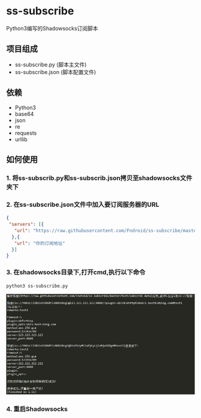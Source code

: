 # ss-subscribe
Python3编写的Shadowsocks订阅脚本

## 项目组成
- ss-subscribe.py (脚本主文件)
- ss-subscribe.json (脚本配置文件)

## 依赖
- Python3
- base64
- json
- re
- requests
- urllib

## 如何使用

### 1. 将ss-subscrib.py和ss-subscrib.json拷贝至shadowsocks文件夹下
### 2. 在ss-subscribe.json文件中加入要订阅服务器的URL
```json
{
 "servers": [{
   "url": "https://raw.githubusercontent.com/Fndroid/ss-subscribe/master/test/subscrib-data"
  },{
   "url": "你的订阅地址"
  }]
}
```
### 3. 在shadowsocks目录下,打开cmd,执行以下命令
```bash
python3 ss-subscribe.py
```
![](https://github.com/Fndroid/ss-subscribe/blob/master/imgs/%E5%BE%AE%E4%BF%A1%E6%88%AA%E5%9B%BE_20180304114651.png?raw=true)
### 4. 重启Shadowsocks
